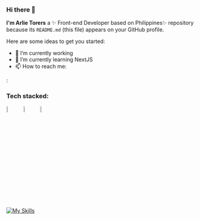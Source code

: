 ### Hi there 👋


**I'm Arlie Torers**  a ✨ Front-end Developer based on Philippines✨ repository because its `README.md` (this file) appears on your GitHub profile.

Here are some ideas to get you started:

- 🔭 I’m currently working 
- 🌱 I’m currently learning NextJS
- 📫 How to reach me:

:
### Tech stacked:
[<img src="https://img.icons8.com/color/48/000000/linkedin.png" width="6.5%"/>](https://www.linkedin.com/in/arlie-torres-18946a258/)  &nbsp; 
[<img src="https://img.icons8.com/fluent/48/000000/facebook-new.png" width="6.5%%"/>](https://www.facebook.com/liboy12/)  &nbsp;
<img src="https://img.icons8.com/fluent/48/000000/gmail.png" width="6.5%"/> <a href="mailto:jayvief.deleon@gmail.com">
  
  [![My Skills](https://skillicons.dev/icons?i=js,ts,cs,react,nextjs,html,css,firebase,postgresql,&perline=8&theme=light)](https://skillicons.dev)

